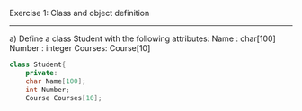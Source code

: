 Exercise 1: Class and object definition
***
a) Define a class Student with the following attributes:
Name : char[100]
Number : integer
Courses: Course[10]
~~~cpp
class Student{
	private:
	char Name[100];
	int Number;
	Course Courses[10];
~~~

